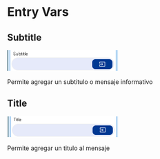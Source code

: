 # Entry Vars

## Subtitle

![](../../../../.gitbook/assets/image%20%28495%29.png)

Permite agregar un subtitulo o mensaje informativo

## Title

![](../../../../.gitbook/assets/image%20%28490%29.png)

Permite agregar un titulo al mensaje

